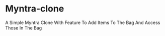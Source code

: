 # Myntra-clone
A Simple Myntra Clone With Feature To Add Items To The Bag And Access Those In The Bag 
